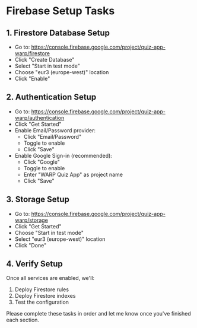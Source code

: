 # Firebase Setup Tasks

## 1. Firestore Database Setup
- Go to: https://console.firebase.google.com/project/quiz-app-warp/firestore
- Click "Create Database"
- Select "Start in test mode"
- Choose "eur3 (europe-west)" location
- Click "Enable"

## 2. Authentication Setup
- Go to: https://console.firebase.google.com/project/quiz-app-warp/authentication
- Click "Get Started"
- Enable Email/Password provider:
  * Click "Email/Password"
  * Toggle to enable
  * Click "Save"
- Enable Google Sign-in (recommended):
  * Click "Google"
  * Toggle to enable
  * Enter "WARP Quiz App" as project name
  * Click "Save"

## 3. Storage Setup
- Go to: https://console.firebase.google.com/project/quiz-app-warp/storage
- Click "Get Started"
- Choose "Start in test mode"
- Select "eur3 (europe-west)" location
- Click "Done"

## 4. Verify Setup
Once all services are enabled, we'll:
1. Deploy Firestore rules
2. Deploy Firestore indexes
3. Test the configuration

Please complete these tasks in order and let me know once you've finished each section.

